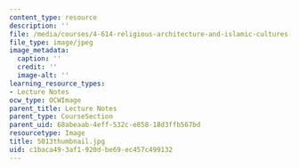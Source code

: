 ```yaml
---
content_type: resource
description: ''
file: /media/courses/4-614-religious-architecture-and-islamic-cultures-fall-2002/c1baca493af1920dbe69ec457c499132_5013thumbnail.jpg
file_type: image/jpeg
image_metadata:
  caption: ''
  credit: ''
  image-alt: ''
learning_resource_types:
- Lecture Notes
ocw_type: OCWImage
parent_title: Lecture Notes
parent_type: CourseSection
parent_uid: 68abeaab-4eff-532c-e858-18d3ffb567bd
resourcetype: Image
title: 5013thumbnail.jpg
uid: c1baca49-3af1-920d-be69-ec457c499132
---
```

